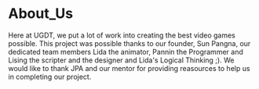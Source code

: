 # About_Us
Here at UGDT, we put a lot of work into creating the best video games possible. This project was possible thanks to our founder, Sun Pangna, our dedicated team members Lida the animator, Pannin the Programmer and Lising the scripter and the designer and Lida's Logical Thinking ;). We would like to thank JPA and our mentor for providing reasources to help us in completing our project.
